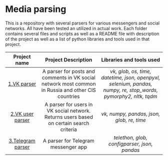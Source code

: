 # Media parsing 
This is a repository with several parsers for various messengers and social networks. All have been tested an utilized in actual work. Each folder contains several files and scripts as well as a README file with description of the project as well as a list of python libraries and tools used in that project.

| Project name | Project Description | Libraries and tools used |
| :--------------------: | :---------------------: |:---------------------------:|
| [1.VK parser](https://github.com/samalyarov/media_parser/tree/main/vk_parser) | A parser for posts and comments in VK social network most common in Russia and other CIS countries | *vk, glob, os, time, datetime, json, openpyxl, selenium, pandas, numpy, re, stop_words, pymorphy2, nltk, tqdm* |
| [2.VK user parser](https://github.com/samalyarov/media_parser/tree/main/vk_user_parser) | A parser for users in VK social network. Returns users based on certain search criteria  | *vk, numpy, pandas, json, glob, re, time* |
| [3.Telegram parser](https://github.com/samalyarov/media_parser/tree/main/telegram_parser) | A parser for Telegram messenger app | *telethon, glob, configparser, json, pandas* |

